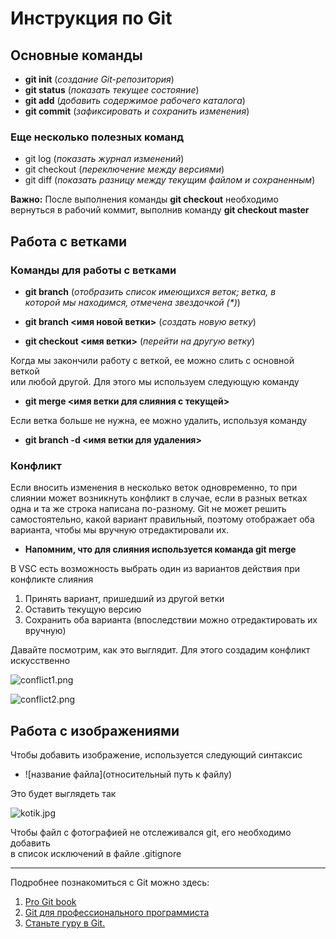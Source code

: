 # Инструкция по Git

## Основные команды

- **git init** (_создание Git-репозитория_)
- **git status** (_показать текущее состояние_)
- **git add** (_добавить содержимое рабочего каталога_)
- **git commit** (_зафиксировать и сохранить изменения_)

### Еще несколько полезных команд

- git log (_показать журнал изменений_)
- git checkout (_переключение между версиями_)
- git diff (_показать разницу между текущим файлом и сохраненным_)

**Важно:** После выполнения команды **git checkout** необходимо\
вернуться в рабочий коммит, выполнив команду **git checkout master**

## Работа с ветками

### Команды для работы с ветками

- **git branch** (_отобразить список имеющихся веток; ветка, в\
  которой мы находимся, отмечена звездочкой (\*)_)

- **git branch <имя новой ветки>** (_создать новую ветку_)

- **git checkout <имя ветки>** (_перейти на другую ветку_)

Когда мы закончили работу с веткой, ее можно слить с основной веткой\
или любой другой. Для этого мы используем следующую команду

- **git merge <имя ветки для слияния с текущей>**

Если ветка больше не нужна, ее можно удалить, используя команду

- **git branch -d <имя ветки для удаления>**

### Конфликт

Если вносить изменения в несколько веток одновременно, то при\
слиянии может возникнуть конфликт в случае, если в разных ветках\
одна и та же строка написана по-разному. Git не может решить\
самостоятельно, какой вариант правильный, поэтому отображает оба\
варианта, чтобы мы вручную отредактировали их.

- **Напомним, что для слияния используется команда git merge**

В VSC есть возможность выбрать один из вариантов действия при\
конфликте слияния

1. Принять вариант, пришедший из другой ветки
2. Оставить текущую версию
3. Сохранить оба варианта (впоследствии можно отредактировать их\
   вручную)

Давайте посмотрим, как это выглядит. Для этого создадим конфликт\
искусственно

![conflict1.png](/images/conflict1.png)

![conflict2.png](/images/conflict2.png)

## Работа с изображениями

Чтобы добавить изображение, используется следующий синтаксис

- ![название файла](относительный путь к файлу)

Это будет выглядеть так

![kotik.jpg](/images/kotik.jpg)

Чтобы файл с фотографией не отслеживался git, его необходимо добавить\
в список исключений в файле .gitignore

---

Подробнее познакомиться с Git можно здесь:

1. [Pro Git book](https://git-scm.com/book/ru/v2)
2. [Git для профессионального программиста](https://gbcdn.mrgcdn.ru/uploads/asset/4245110/attachment/d4eb8c232f8f2bdf4e42ba7cb49e0c50.pdf)
3. [Станьте гуру в Git.](https://www.atlassian.com/ru/git/tutorials)
